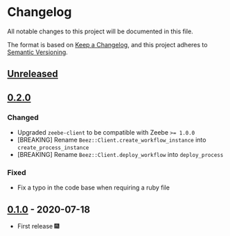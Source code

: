 # Changelog

All notable changes to this project will be documented in this file.

The format is based on [Keep a Changelog](https://keepachangelog.com/en/1.0.0/),
and this project adheres to [Semantic Versioning](https://semver.org/spec/v2.0.0.html).

## [Unreleased]

## [0.2.0]

### Changed

- Upgraded `zeebe-client` to be compatible with Zeebe `>= 1.0.0`
- [BREAKING] Rename `Beez::Client.create_workflow_instance` into `create_process_instance`
- [BREAKING] Rename `Beez::Client.deploy_workflow` into `deploy_process`

### Fixed

- Fix a typo in the code base when requiring a ruby file

## [0.1.0] - 2020-07-18

- First release 🎆

[unreleased]: https://github.com/gottfrois/beez/compare/v0.2.0...HEAD
[0.2.0]: https://github.com/gottfrois/beez/compare/v0.1.0...0.2.0
[0.1.0]: https://github.com/gottfrois/beez/releases/tag/v0.1.0
